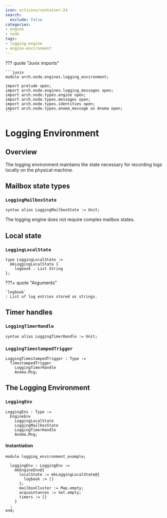 ```yaml
---
icon: octicons/container-24
search:
  exclude: false
categories:
- engine
- node
tags:
- logging-engine
- engine-environment
---
```


??? quote "Juvix imports"

    ```juvix
    module arch.node.engines.logging_environment;

    import prelude open;
    import arch.node.engines.logging_messages open;
    import arch.node.types.engine open;
    import arch.node.types.messages open;
    import arch.node.types.identities open;
    import arch.node.types.anoma_message as Anoma open;
    ```

# Logging Environment

## Overview

The logging environment maintains the state necessary for recording logs locally on the physical machine.

## Mailbox state types

### `LoggingMailboxState`

```juvix
syntax alias LoggingMailboxState := Unit;
```

The logging engine does not require complex mailbox states.

## Local state

### `LoggingLocalState`

<!-- --8<-- [start:LoggingLocalState] -->
```juvix
type LoggingLocalState :=
  mkLoggingLocalState {
    logbook : List String
};
```
<!-- --8<-- [end:LoggingLocalState] -->

???+ quote "Arguments"

    `logbook`
    : List of log entries stored as strings.

## Timer handles

### `LoggingTimerHandle`

<!-- --8<-- [start:LoggingTimerHandle] -->
```juvix
syntax alias LoggingTimerHandle := Unit;
```
<!-- --8<-- [end:LoggingTimerHandle] -->

### `LoggingTimestampedTrigger`

<!-- --8<-- [start:LoggingTimestampedTrigger] -->
```juvix
LoggingTimestampedTrigger : Type :=
  TimestampedTrigger
    LoggingTimerHandle
    Anoma.Msg;
```
<!-- --8<-- [end:LoggingTimestampedTrigger] -->

## The Logging Environment

### `LoggingEnv`

<!-- --8<-- [start:LoggingEnv] -->
```juvix
LoggingEnv : Type :=
  EngineEnv
    LoggingLocalState
    LoggingMailboxState
    LoggingTimerHandle
    Anoma.Msg;
```
<!-- --8<-- [end:LoggingEnv] -->

#### Instantiation

<!-- --8<-- [start:loggingEnv] -->
```juvix extract-module-statements
module logging_environment_example;

  loggingEnv : LoggingEnv :=
    mkEngineEnv@{
      localState := mkLoggingLocalState@{
        logbook := []
      };
      mailboxCluster := Map.empty;
      acquaintances := Set.empty;
      timers := []
    }
  ;
end;
```
<!-- --8<-- [end:loggingEnv] -->
